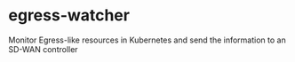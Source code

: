 # egress-watcher
Monitor Egress-like resources in Kubernetes and send the information to an SD-WAN controller
